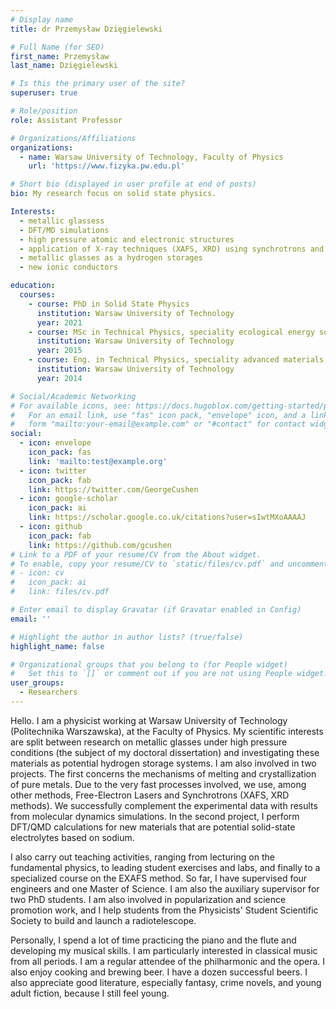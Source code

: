 ```yaml
---
# Display name
title: dr Przemysław Dzięgielewski

# Full Name (for SEO)
first_name: Przemysław
last_name: Dzięgielewski

# Is this the primary user of the site?
superuser: true

# Role/position
role: Assistant Professor 

# Organizations/Affiliations
organizations:
  - name: Warsaw University of Technology, Faculty of Physics
    url: 'https://www.fizyka.pw.edu.pl'

# Short bio (displayed in user profile at end of posts)
bio: My research focus on solid state physics.

Interests:
  - metallic glassess
  - DFT/MD simulations
  - high pressure atomic and electronic structures
  - application of X-ray techniques (XAFS, XRD) using synchrotrons and XFELs
  - metallic glasses as a hydrogen storages
  - new ionic conductors 

education:
  courses:
    - course: PhD in Solid State Physics
      institution: Warsaw University of Technology
      year: 2021
    - course: MSc in Technical Physics, speciality ecological energy sources
      institution: Warsaw University of Technology
      year: 2015
    - course: Eng. in Technical Physics, speciality advanced materials
      institution: Warsaw University of Technology
      year: 2014

# Social/Academic Networking
# For available icons, see: https://docs.hugoblox.com/getting-started/page-builder/#icons
#   For an email link, use "fas" icon pack, "envelope" icon, and a link in the
#   form "mailto:your-email@example.com" or "#contact" for contact widget.
social:
  - icon: envelope
    icon_pack: fas
    link: 'mailto:test@example.org'
  - icon: twitter
    icon_pack: fab
    link: https://twitter.com/GeorgeCushen
  - icon: google-scholar
    icon_pack: ai
    link: https://scholar.google.co.uk/citations?user=sIwtMXoAAAAJ
  - icon: github
    icon_pack: fab
    link: https://github.com/gcushen
# Link to a PDF of your resume/CV from the About widget.
# To enable, copy your resume/CV to `static/files/cv.pdf` and uncomment the lines below.
# - icon: cv
#   icon_pack: ai
#   link: files/cv.pdf

# Enter email to display Gravatar (if Gravatar enabled in Config)
email: ''

# Highlight the author in author lists? (true/false)
highlight_name: false

# Organizational groups that you belong to (for People widget)
#   Set this to `[]` or comment out if you are not using People widget.
user_groups:
  - Researchers
---
```


Hello. I am a physicist working at Warsaw University of Technology (Politechnika Warszawska), at the Faculty of Physics. My scientific interests are split between research on metallic glasses under high pressure conditions (the subject of my doctoral dissertation) and investigating these materials as potential hydrogen storage systems. I am also involved in two projects. The first concerns the mechanisms of melting and crystallization of pure metals. Due to the very fast processes involved, we use, among other methods, Free-Electron Lasers and Synchrotrons (XAFS, XRD methods). We successfully complement the experimental data with results from molecular dynamics simulations. In the second project, I perform DFT/QMD calculations for new materials that are potential solid-state electrolytes based on sodium.

I also carry out teaching activities, ranging from lecturing on the fundamental physics, to leading student exercises and labs, and finally to a specialized course on the EXAFS method. So far, I have supervised four engineers and one Master of Science. I am also the auxiliary supervisor for two PhD students. I am also involved in popularization and science promotion work, and I help students from the Physicists' Student Scientific Society to build and launch a radiotelescope.

Personally, I spend a lot of time practicing the piano and the flute and developing my musical skills. I am particularly interested in classical music from all periods. I am a regular attendee of the philharmonic and the opera. I also enjoy cooking and brewing beer. I have a dozen successful beers. I also appreciate good literature, especially fantasy, crime novels, and young adult fiction, because I still feel young.

